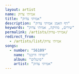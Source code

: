 ```yaml
---
layout: artist
name: אמיתי צדוק
title: "אמיתי צדוק"
description: "דף האמן אמיתי צדוק"
keywords: "שירים, מוזיקה, אמיתי צדוק"
permalink: /artists/אמיתי-צדוק/
redirect_from:
  - /artists/list/אמיתי צדוק
songs:
  - number: "56109"
    name: "יפרדו דרכנו"
    album: "סינגלים"
    artist: "אמיתי צדוק"
---
```

